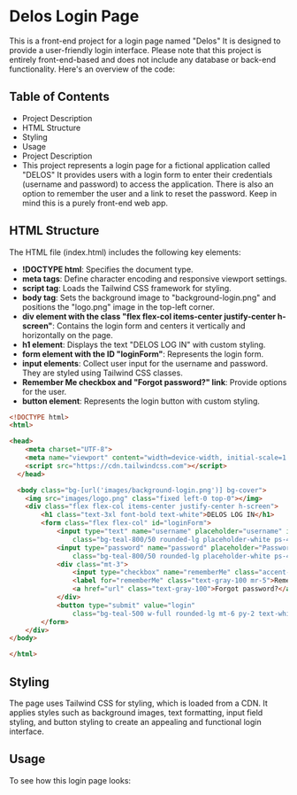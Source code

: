 # Delos Login Page
This is a front-end project for a login page named "Delos" It is designed to provide a user-friendly login interface. Please note that this project is entirely front-end-based and does not include any database or back-end functionality. Here's an overview of the code:

## Table of Contents
- Project Description
- HTML Structure
- Styling
- Usage
- Project Description
- This project represents a login page for a fictional application called "DELOS" It provides users with a login form to enter their credentials (username and password) to access the application. There is also an option to remember the user and a link to reset the password. Keep in mind this is a purely front-end web app.

## HTML Structure
The HTML file (index.html) includes the following key elements:
- **!DOCTYPE html**: Specifies the document type.
- **meta tags**: Define character encoding and responsive viewport settings.
- **script tag**: Loads the Tailwind CSS framework for styling.
- **body tag**: Sets the background image to "background-login.png" and positions the "logo.png" image in the top-left corner.
- **div element with the class "flex flex-col items-center justify-center h-screen"**: Contains the login form and centers it vertically and horizontally on the page.
- **h1 element**: Displays the text "DELOS LOG IN" with custom styling.
- **form element with the ID "loginForm"**: Represents the login form.
- **input elements**: Collect user input for the username and password. They are styled using Tailwind CSS classes.
- **Remember Me checkbox and "Forgot password?" link**: Provide options for the user.
- **button element**: Represents the login button with custom styling.

````html
<!DOCTYPE html>
<html>

<head>
    <meta charset="UTF-8">
    <meta name="viewport" content="width=device-width, initial-scale=1.0">
    <script src="https://cdn.tailwindcss.com"></script>
  </head>

  <body class="bg-[url('images/background-login.png')] bg-cover">
    <img src="images/logo.png" class="fixed left-0 top-0"></img>
    <div class="flex flex-col items-center justify-center h-screen">
        <h1 class="text-3xl font-bold text-white">DELOS LOG IN</h1>
        <form class="flex flex-col" id="loginForm">
            <input type="text" name="username" placeholder="username" id="username" required
                class="bg-teal-800/50 rounded-lg placeholder-white ps-4 py-2 mt-6 text-white">
            <input type="password" name="password" placeholder="Password"
                class="bg-teal-800/50 rounded-lg placeholder-white ps-4 py-2 mt-6 text-white" id="password" required>
            <div class="mt-3">
                <input type="checkbox" name="rememberMe" class="accent-pink-100">
                <label for="rememberMe" class="text-gray-100 mr-5">Remember me</label>
                <a href="url" class="text-gray-100">Forgot password?</a>
            </div>
            <button type="submit" value="login"
                class="bg-teal-500 w-full rounded-lg mt-6 py-2 text-white">Login</button>
        </form>
    </div>
</body>

</html>
````

## Styling
The page uses Tailwind CSS for styling, which is loaded from a CDN. It applies styles such as background images, text formatting, input field styling, and button styling to create an appealing and functional login interface.

## Usage
To see how this login page looks:
